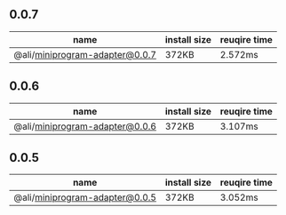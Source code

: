 ## 0.0.7

| name | install size | reuqire time |
| ---  | --- | --- |
| @ali/miniprogram-adapter@0.0.7 | 372KB | 2.572ms |


## 0.0.6

| name | install size | reuqire time |
| ---  | --- | --- |
| @ali/miniprogram-adapter@0.0.6 | 372KB | 3.107ms |


## 0.0.5

| name | install size | reuqire time |
| ---  | --- | --- |
| @ali/miniprogram-adapter@0.0.5 | 372KB | 3.052ms |
        